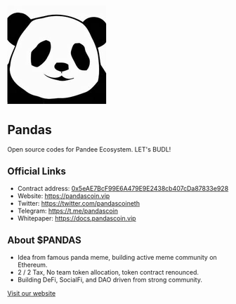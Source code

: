 !['logo'](public/pandas.jpeg)
# Pandas

Open source codes for Pandee Ecosystem. LET's BUDL!

## Official Links

- Contract address: [0x5eAE7BcF99E6A479E9E2438cb407cDa87833e928](https://etherscan.io/token/0x5eAE7BcF99E6A479E9E2438cb407cDa87833e928)
- Website: https://pandascoin.vip
- Twitter: https://twitter.com/pandascoineth
- Telegram: https://t.me/pandascoin
- Whitepaper: https://docs.pandascoin.vip

## About $PANDAS

- Idea from famous panda meme, building active meme community on Ethereum.
- 2 / 2 Tax, No team token allocation, token contract renounced.
- Building DeFi, SocialFi, and DAO driven from strong community.

[Visit our website](https://pandascoin.vip)
